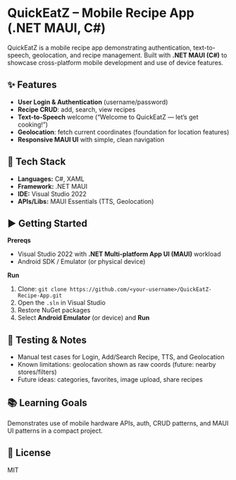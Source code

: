 # QuickEatZ – Mobile Recipe App (.NET MAUI, C#)

QuickEatZ is a mobile recipe app demonstrating authentication, text-to-speech, geolocation, and recipe management. Built with **.NET MAUI (C#)** to showcase cross-platform mobile development and use of device features.

## ✨ Features
- **User Login & Authentication** (username/password)
- **Recipe CRUD**: add, search, view recipes
- **Text-to-Speech** welcome (“Welcome to QuickEatZ — let’s get cooking!”)
- **Geolocation**: fetch current coordinates (foundation for location features)
- **Responsive MAUI UI** with simple, clean navigation

## 🧰 Tech Stack
- **Languages:** C#, XAML
- **Framework:** .NET MAUI
- **IDE:** Visual Studio 2022
- **APIs/Libs:** MAUI Essentials (TTS, Geolocation)

## ▶️ Getting Started
**Prereqs**
- Visual Studio 2022 with **.NET Multi-platform App UI (MAUI)** workload
- Android SDK / Emulator (or physical device)

**Run**
1. Clone: `git clone https://github.com/<your-username>/QuickEatZ-Recipe-App.git`
2. Open the `.sln` in Visual Studio
3. Restore NuGet packages
4. Select **Android Emulator** (or device) and **Run**

## 🧪 Testing & Notes
- Manual test cases for Login, Add/Search Recipe, TTS, and Geolocation
- Known limitations: geolocation shown as raw coords (future: nearby stores/filters)
- Future ideas: categories, favorites, image upload, share recipes

## 📚 Learning Goals
Demonstrates use of mobile hardware APIs, auth, CRUD patterns, and MAUI UI patterns in a compact project.

## 📝 License
MIT

